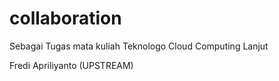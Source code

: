 # collaboration
Sebagai Tugas mata kuliah Teknologo Cloud Computing Lanjut

Fredi Apriliyanto (UPSTREAM)
